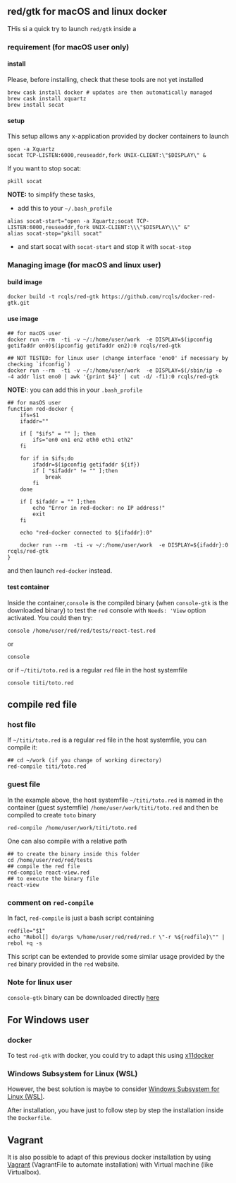 ## red/gtk for macOS and linux docker

THis si a quick try to launch `red/gtk` inside a  

### requirement (for macOS user only)

#### install

Please, before installing, check that these tools are not yet installed

```{bash}
brew cask install docker # updates are then automatically managed 
brew cask install xquartz
brew install socat
```
#### setup

This setup allows any x-application provided by docker containers to launch 

```{bash}
open -a Xquartz
socat TCP-LISTEN:6000,reuseaddr,fork UNIX-CLIENT:\"$DISPLAY\" &
```

If you want to stop socat: 

```{bash}
pkill socat
```

**NOTE:** to simplify these tasks, 

* add this to your `~/.bash_profile`
```{bash}
alias socat-start="open -a Xquartz;socat TCP-LISTEN:6000,reuseaddr,fork UNIX-CLIENT:\\\"$DISPLAY\\\" &"
alias socat-stop="pkill socat"
```
* and start socat with `socat-start` and stop it with `socat-stop` 

### Managing image (for macOS and linux user)

#### build image

```{bash}
docker build -t rcqls/red-gtk https://github.com/rcqls/docker-red-gtk.git
```

#### use image

```{bash}
## for macOS user
docker run --rm  -ti -v ~/:/home/user/work  -e DISPLAY=$(ipconfig getifaddr en0)$(ipconfig getifaddr en2):0 rcqls/red-gtk

## NOT TESTED: for linux user (change interface 'eno0' if necessary by checking `ifconfig`)
docker run --rm  -ti -v ~/:/home/user/work  -e DISPLAY=$(/sbin/ip -o -4 addr list eno0 | awk '{print $4}' | cut -d/ -f1):0 rcqls/red-gtk
```

**NOTE:**: you can add this in your `.bash_profile`

```{bash}
## for masOS user
function red-docker {
	ifs=$1
	ifaddr=""

	if [ "$ifs" = "" ]; then
		ifs="en0 en1 en2 eth0 eth1 eth2"
	fi

	for if in $ifs;do
		ifaddr=$(ipconfig getifaddr ${if})
		if [ "$ifaddr" != "" ];then 
			break
		fi
	done

	if [ $ifaddr = "" ];then
		echo "Error in red-docker: no IP address!"
		exit
	fi

	echo "red-docker connected to ${ifaddr}:0"

	docker run --rm  -ti -v ~/:/home/user/work  -e DISPLAY=${ifaddr}:0 rcqls/red-gtk
}
```

and then launch `red-docker` instead.

#### test container

Inside the container,`console` is the compiled binary (when `console-gtk` is the downloaded binary) to test the `red` console with `Needs: 'View` option activated. You could then try:

```{bash}
console /home/user/red/red/tests/react-test.red
```

or 

```{bash}
console
```

or if `~/titi/toto.red` is a regular `red` file in the host systemfile

```{bash}
console titi/toto.red
```

## compile red file

### host file

If `~/titi/toto.red` is a regular `red` file in the host systemfile, you can compile it:

```{bash}
## cd ~/work (if you change of working directory)
red-compile titi/toto.red
```

### guest file

In the example above, the host systemfile  `~/titi/toto.red` is named in the container (guest systemfile)  `/home/user/work/titi/toto.red` and then be compiled to create `toto` binary

```{bash}
red-compile /home/user/work/titi/toto.red
```

One can also compile with a relative path

```{bash}
## to create the binary inside this folder
cd /home/user/red/red/tests
## compile the red file
red-compile react-view.red
## to execute the binary file
react-view
```

### comment on `red-compile`

In fact, `red-compile` is just a bash script containing 

```{bash}
redfile="$1"
echo "Rebol[] do/args %/home/user/red/red/red.r \"-r %${redfile}\"" | rebol +q -s
```

This script can be  extended to provide some similar usage provided by the `red` binary provided in the `red` website.

### Note for linux user

`console-gtk` binary can be downloaded directly [here](https://toltex.u-ga.fr/users/RCqls/Red/console-gtk)

## For Windows user

### docker

To test `red-gtk` with docker, you could try to adapt this using [x11docker](https://github.com/mviereck/x11docker) 

### Windows Subsystem for Linux (WSL)

However, the best solution is maybe to consider [Windows Subsystem for Linux (WSL)](https://docs.microsoft.com/en-us/windows/wsl/install-win10).

After installation, you have just to follow step by step the installation inside the `Dockerfile`.

## Vagrant

It is also possible to adapt of this previous docker installation by using [Vagrant](https://www.vagrantup.com) (VagrantFile to automate installation) with Virtual machine (like Virtualbox).
